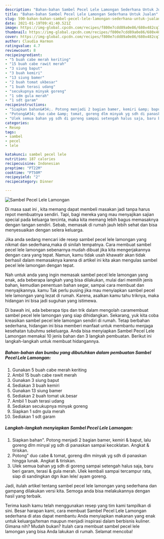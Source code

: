 ```yaml
---
description: "Bahan-bahan Sambel Pecel Lele Lamongan Sederhana Untuk Jualan"
title: "Bahan-bahan Sambel Pecel Lele Lamongan Sederhana Untuk Jualan"
slug: 590-bahan-bahan-sambel-pecel-lele-lamongan-sederhana-untuk-jualan
date: 2021-01-19T09:41:40.521Z
image: https://img-global.cpcdn.com/recipes/f800e7cdd89a0e86/680x482cq70/sambel-pecel-lele-lamongan-foto-resep-utama.jpg
thumbnail: https://img-global.cpcdn.com/recipes/f800e7cdd89a0e86/680x482cq70/sambel-pecel-lele-lamongan-foto-resep-utama.jpg
cover: https://img-global.cpcdn.com/recipes/f800e7cdd89a0e86/680x482cq70/sambel-pecel-lele-lamongan-foto-resep-utama.jpg
author: Claudia Harmon
ratingvalue: 4.7
reviewcount: 8
recipeingredient:
- "5 buah cabe merah keriting"
- "15 buah cabe rawit merah"
- "3 siung baput"
- "3 buah kemiri"
- "13 siung bamer"
- "2 buah tomat ukbesar"
- "1 buah terasi udang"
- "secukupnya minyak goreng"
- "1 sdm gula merah"
- "1 sdt garam"
recipeinstructions:
- "Siapkan bahan&#34;. Potong menjadi 2 bagian bamer, kemiri &amp; baput, lalu goreng dlm minyal yg sdh di panaskan sampai kecoklatan. Angkat &amp; tiriskan."
- "Potong&#34; duo cabe &amp; tomat, goreng dlm minyak yg sdh di panaskan hingga lunak. Angkat &amp; tiriskan."
- "Ulek semua bahan yg sdh di goreng sampai setengah halus saja, baru beri garam, terasi &amp; gula merah. Ulek kembali sampai tercampur rata, siap di sandingkan dgn ikan lele/ ayam goreng."
categories:
- Resep
tags:
- sambel
- pecel
- lele

katakunci: sambel pecel lele 
nutrition: 187 calories
recipecuisine: Indonesian
preptime: "PT22M"
cooktime: "PT50M"
recipeyield: "2"
recipecategory: Dinner

---
```



![Sambel Pecel Lele Lamongan](https://img-global.cpcdn.com/recipes/f800e7cdd89a0e86/680x482cq70/sambel-pecel-lele-lamongan-foto-resep-utama.jpg)

Di masa  saat ini , kita memang dapat membeli masakan jadi tanpa harus repot membuatnya sendiri. Tapi, bagi mereka yang mau menyajikan sajian special pada keluarga tercinta, maka kita memang lebih bagus memasaknya dengan tangan sendiri. Sebab, memasak di rumah jauh lebih sehat dan bisa menyesuaikan dengan selera keluarga.

Jika anda sedang mencari ide resep sambel pecel lele lamongan yang nikmat dan sederhana,maka di sinilah tempatnya. Cara membuat sambel pecel lele lamongan  sebenarnya mudah dibuat jika kita mengerjakannya dengan cara yang tepat. Namun, kamu tidak usah khawatir akan tidak berhasil dalam memasaknya 
karena di artikel ini kita akan mengulas sambel pecel lele lamongan dengan tepat.  



Nah untuk anda yang ingin memasak sambel pecel lele lamongan yang enak, ada beberapa langkah yang bisa dilakukan, mulai dari memilih jenis bahan, kemudian penentuan bahan segar, sampai cara membuat dan menyajikannya. kamu Tak perlu pusing jika mau menyiapkan sambel pecel lele lamongan yang lezat di rumah. Karena, asalkan kamu  tahu triknya, maka hidangan ini bisa jadi suguhan yang istimewa.

Di bawah ini, ada beberapa tips dan trik dalam mengolah caramembuat sambel pecel lele lamongan yang siap dihidangkan. Sekarang, yuk kita coba kreasikan sambel pecel lele lamongan sendiri di rumah. Tetap berbahan sederhana, hidangan ini bisa memberi manfaat untuk membantu menjaga kesehatan tubuhmu sekeluarga. Anda bisa menyiapkan Sambel Pecel Lele Lamongan memakai 10 jenis bahan dan 3 langkah pembuatan. Berikut ini langkah-langkah untuk membuat hidangannya.

<!--inarticleads1-->

##### Bahan-bahan dan bumbu yang dibutuhkan dalam pembuatan Sambel Pecel Lele Lamongan:

1. Gunakan 5 buah cabe merah keriting
1. Ambil 15 buah cabe rawit merah
1. Gunakan 3 siung baput
1. Sediakan 3 buah kemiri
1. Gunakan 13 siung bamer
1. Sediakan 2 buah tomat uk.besar
1. Ambil 1 buah terasi udang
1. Sediakan secukupnya minyak goreng
1. Siapkan 1 sdm gula merah
1. Sediakan 1 sdt garam




<!--inarticleads2-->

##### Langkah-langkah menyiapkan Sambel Pecel Lele Lamongan:

1. Siapkan bahan&#34;. Potong menjadi 2 bagian bamer, kemiri &amp; baput, lalu goreng dlm minyal yg sdh di panaskan sampai kecoklatan. Angkat &amp; tiriskan.
1. Potong&#34; duo cabe &amp; tomat, goreng dlm minyak yg sdh di panaskan hingga lunak. Angkat &amp; tiriskan.
1. Ulek semua bahan yg sdh di goreng sampai setengah halus saja, baru beri garam, terasi &amp; gula merah. Ulek kembali sampai tercampur rata, siap di sandingkan dgn ikan lele/ ayam goreng.




Jadi, itulah artikel tentang  sambel pecel lele lamongan  yang sederhana dan gampang dilakukan versi kita. Semoga anda bisa melakukannya dengan hasil yang terbaik. 

Terima kasih kamu telah menggunakan resep yang tim kami tampilkan di sini. Besar harapan kami, cara membuat  Sambel Pecel Lele Lamongan sederhana di atas dapat membantu Anda menyiapkan makanan yang enak untuk keluarga/teman maupun menjadi inspirasi dalam berbisnis kuliner. Gimana nih? Mudah bukan? Itulah cara membuat sambel pecel lele lamongan yang bisa Anda lakukan di rumah. Selamat mencoba!

